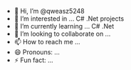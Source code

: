 - 👋 Hi, I’m @qweasz5248 
- 👀 I’m interested in ... C# .Net projects
- 🌱 I’m currently learning ... C# .Net
- 💞️ I’m looking to collaborate on ... 
- 📫 How to reach me ...
- 😄 Pronouns: ...
- ⚡ Fun fact: ...

<!---
qweasz5248/qweasz5248 is a ✨ special ✨ repository because its `README.md` (this file) appears on your GitHub profile.
You can click the Preview link to take a look at your changes.
--->
